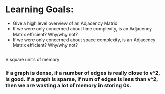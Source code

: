 # Learning Goals:

- Give a high level overview of an Adjacency Matrix
- If we were only concerned about time complexity, is an Adjacency Matrix efficient? Why/why not?
- If we were only concerned about space complexity, is an Adjacency Matrix efficient? Why/why not?


## 

V square units of memory

### If a graph is dense, if a number of edges is really close to v^2, is good. If a graph is sparse, if num of edges is less than v^2, then we are wasting a lot of memory in storing 0s.

